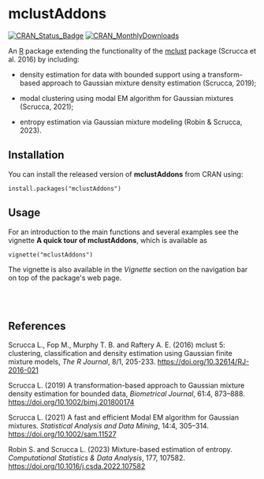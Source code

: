 # mclustAddons

[![CRAN\_Status\_Badge](http://www.r-pkg.org/badges/version/mclustAddons)](https://cran.r-project.org/package=mclustAddons)
[![CRAN\_MonthlyDownloads](http://cranlogs.r-pkg.org/badges/mclustAddons)](https://cran.r-project.org/package=mclustAddons)

An [R](https://www.r-project.org/) package extending the functionality of the [mclust](https://mclust-org.github.io/mclust/index.html) package (Scrucca et al. 2016) by including:

- density estimation for data with bounded support using a transform-based approach to Gaussian mixture density estimation (Scrucca, 2019);

- modal clustering using modal EM algorithm for Gaussian mixtures (Scrucca, 2021);

- entropy estimation via Gaussian mixture modeling (Robin & Scrucca, 2023).
  
## Installation

You can install the released version of **mclustAddons** from CRAN using:

```{r}
install.packages("mclustAddons")
```

## Usage

For an introduction to the main functions and several examples see the vignette **A quick tour of mclustAddons**, which is available as

```{r}
vignette("mclustAddons")
```

The vignette is also available in the *Vignette* section on the navigation bar on top of the package's web page.

<br><br>

## References

Scrucca L., Fop M., Murphy T. B. and Raftery A. E. (2016) mclust 5: clustering, classification and density estimation using Gaussian finite mixture models, *The R Journal*, 8/1, 205-233. https://doi.org/10.32614/RJ-2016-021

Scrucca L. (2019) A transformation-based approach to Gaussian mixture density estimation for bounded data, *Biometrical Journal*, 61:4, 873–888. https://doi.org/10.1002/bimj.201800174

Scrucca L. (2021) A fast and efficient Modal EM algorithm for Gaussian mixtures. *Statistical Analysis and Data Mining*, 14:4, 305–314. https://doi.org/10.1002/sam.11527

Robin S. and Scrucca L. (2023) Mixture-based estimation of entropy. *Computational Statistics & Data Analysis*, 177, 107582. https://doi.org/10.1016/j.csda.2022.107582
